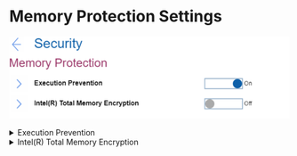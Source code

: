 # Memory Protection Settings #
![](./img/memoryprotection.png)

<details><summary>Execution Prevention</summary>
One of 2 possible states:

1.	On – if your OS supports Data Execution Prevention, this setting can prevent virus\worm attacks that create memory buffer overflows by running code where only data is allowed.
2.	**Off** – normal state. Default.

**Note**. Reset to ‘Off’ if your required applications cannot run.

| WMI Setting name | Values | Locked by SVP | AMD/Intel |
|:---|:---|:---|:---|
| DataExecutionPrevention | Disable, Enable | No | Both |
</details>


<details><summary>Intel(R) Total Memory Encryption</summary>
One of 2 possible states for Total Memory Encryption (TME) to protect DRAM data from physical attacks:

1.	On – TME if on. When enabled, it will have the following impacts:
    * System memory tools, such as memtest86 and Lenovo Diagnostic-Memory test, will not work correctly
    * System performance will degrade by estimated 3-5%.
2.	**Off** – TME is off. Default.

| WMI Setting name | Values | Locked by SVP | AMD/Intel |
|:---|:---|:---|:---|
| TotalMemoryEncryption | Disable, Enable | No | Intel |
</details>